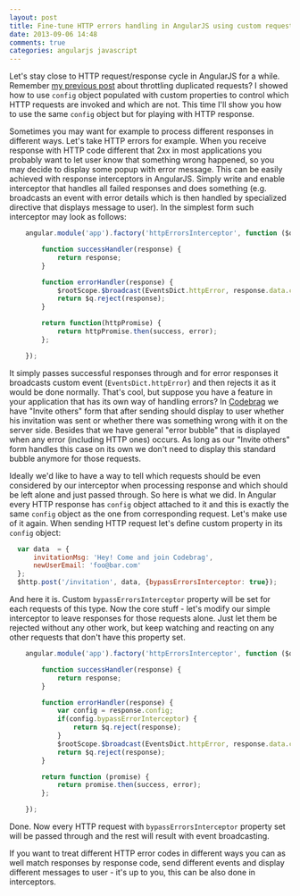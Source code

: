 ```yaml
---
layout: post
title: Fine-tune HTTP errors handling in AngularJS using custom request configurations
date: 2013-09-06 14:48
comments: true
categories: angularjs javascript
---
```


Let's stay close to HTTP request/response cycle in AngularJS for a while. Remember [my previous post](http://michalostruszka.pl/blog/2013/07/31/double-requests/) about throttling duplicated requests? I showed how to use `config` object populated with custom properties to control which HTTP requests are invoked and which are not. This time I'll show you how to use the same `config` object but for playing with HTTP response.

Sometimes you may want for example to process different responses in different ways. Let's take HTTP errors for example. When you receive response with HTTP code different that 2xx in most applications you probably want to let user know that something wrong happened, so you may decide to display some popup with error message. This can be easily achieved with response interceptors in AngularJS. Simply write and enable interceptor that handles all failed responses and does something (e.g. broadcasts an event with error details which is then handled by specialized directive that displays message to user). In the simplest form such interceptor may look as follows:

``` javascript Simple HTTP errors handling interceptor
    angular.module('app').factory('httpErrorsInterceptor', function ($q, $rootScope, EventsDict) {

        function successHandler(response) {
            return response;
        }

        function errorHandler(response) {
            $rootScope.$broadcast(EventsDict.httpError, response.data.cause);
            return $q.reject(response);
        }

        return function(httpPromise) {
            return httpPromise.then(success, error);
        };

    });
```

It simply passes successful responses through and for error responses it broadcasts custom event (`EventsDict.httpError`) and then rejects it as it would be done normally. That's cool, but suppose you have a feature in your application that has its own way of handling errors? In [Codebrag](http://codebrag.com) we have "Invite others" form that after sending should display to user whether his invitation was sent or whether there was something wrong with it on the server side. Besides that we have general "error bubble" that is displayed when any error (including HTTP ones) occurs. As long as our "Invite others" form handles this case on its own we don't need to display this standard bubble anymore for those requests.

Ideally we'd like to have a way to tell which requests should be even considered by our interceptor when processing response and which should be left alone and just passed through. So here is what we did. In Angular every HTTP response has `config` object attached to it and this is exactly the same `config` object as the one from corresponding request. Let's make use of it again. When sending HTTP request let's define custom property in its `config` object:

``` javascript POST request with custom config property
  var data  = {
      invitationMsg: 'Hey! Come and join Codebrag',
      newUserEmail: 'foo@bar.com'
  };
  $http.post('/invitation', data, {bypassErrorsInterceptor: true});

```

And here it is. Custom `bypassErrorsInterceptor` property will be set for each requests of this type. Now the core stuff - let's modify our simple interceptor to leave responses for those requests alone. Just let them be rejected without any other work, but keep watching and reacting on any other requests that don't have this property set.

``` javascript Complete interceptor with custom property handling
    angular.module('app').factory('httpErrorsInterceptor', function ($q, $rootScope, EventsDict) {

        function successHandler(response) {
            return response;
        }

        function errorHandler(response) {
            var config = response.config;
            if(config.bypassErrorInterceptor) {
                return $q.reject(response);
            }
            $rootScope.$broadcast(EventsDict.httpError, response.data.cause);
            return $q.reject(response);
        }

        return function (promise) {
            return promise.then(success, error);
        };

    });
```

Done. Now every HTTP request with `bypassErrorsInterceptor` property set will be passed through and the rest will result with event broadcasting.

If you want to treat different HTTP error codes in different ways you can as well match responses by response code, send different events and display different messages to user - it's up to you, this can be also done in interceptors.